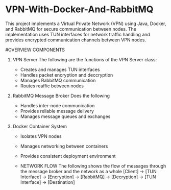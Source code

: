 # VPN-With-Docker-And-RabbitMQ

This project implements a Virtual Private Network (VPN) using Java, Docker, and RabbitMQ for secure communication between nodes. 
The implementation uses TUN interfaces for network traffic handling and provides encrypted communication channels between VPN nodes.

#OVERVIEW 
COMPONENTS 
1. VPN Server
   The following are the functions of the VPN Server class:
   - Creates and manages TUN interfaces
   - Handles packet encryption and deccryption
   - Manages RabbitMQ communication
   - Routes reaffic between nodes
2. RabbitMQ Message Broker
Does the following 
   - Handles inter-node communication
   - Provides reliable message delivery
   - Manages message queues and exchanges
  
4. Docker Container System
   - Isolates VPN nodes
   - Manages networking between containers
   - Provides consistent deployment environment
  
   - NETWORK FLOW
     The following shows the flow of messages through the message broker and the network as a whole
     [Client] → [TUN Interface] → [Encryption] → [RabbitMQ] → [Decryption] → [TUN Interface] → [Destination]

    
        
